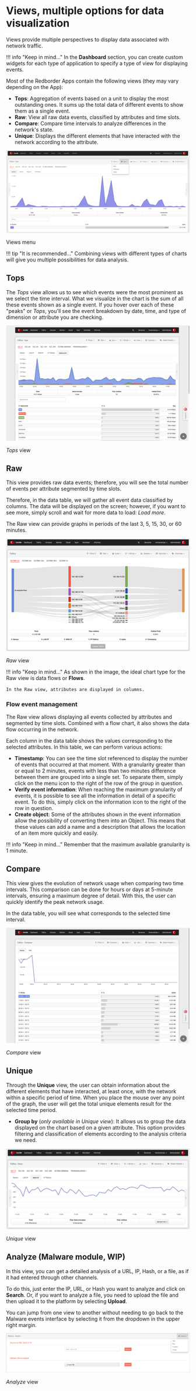 
# Views, multiple options for data visualization

Views provide multiple perspectives to display data associated with network traffic.

!!! info "Keep in mind..."
    In the **Dashboard** section, you can create custom widgets for each type of application to specify a type of view for displaying events.

Most of the Redborder Apps contain the following views (they may vary depending on the App):

- **Tops**: Aggregation of events based on a unit to display the most outstanding ones. It sums up the total data of different events to show them as a single event.
- **Raw**: View all raw data events, classified by attributes and time slots.
- **Compare**: Compare time intervals to analyze differences in the network's state.
- **Unique**: Displays the different elements that have interacted with the network according to the attribute.

![Views Menu](images/ch04_img042.png)

Views menu

!!! tip "It is recommended..."
    Combining views with different types of charts will give you multiple possibilities for data analysis.

## Tops

The *Tops* view allows us to see which events were the most prominent as we select the time interval. What we visualize in the chart is the sum of all these events shown as a single event. If you hover over each of these "peaks" or *Tops*, you'll see the event breakdown by date, time, and type of dimension or attribute you are checking.

![Tops View](images/ch04_img043.png)

*Tops* view

## Raw

This view provides raw data events; therefore, you will see the total number of events per attribute segmented by time slots.

Therefore, in the data table, we will gather all event data classified by columns. The data will be displayed on the screen; however, if you want to see more, simply scroll and wait for more data to load: *Load more*.

The Raw view can provide graphs in periods of the last 3, 5, 15, 30, or 60 minutes.

![Raw View](images/ch04_img044.png)

*Raw* view

!!! info "Keep in mind..."
    As shown in the image, the ideal chart type for the Raw view is data flows or **Flows**.

    In the Raw view, attributes are displayed in columns.

### Flow event management

The Raw view allows displaying all events collected by attributes and segmented by time slots. Combined with a flow chart, it also shows the data flow occurring in the network.

Each column in the data table shows the values corresponding to the selected attributes. In this table, we can perform various actions:

- **Timestamp**: You can see the time slot referenced to display the number of events that occurred at that moment. With a granularity greater than or equal to 2 minutes, events with less than two minutes difference between them are grouped into a single set. To separate them, simply click on the menu icon to the right of the row of the group in question.
- **Verify event information**: When reaching the maximum granularity of events, it is possible to see all the information in detail of a specific event. To do this, simply click on the information icon to the right of the row in question.
- **Create object**: Some of the attributes shown in the event information allow the possibility of converting them into an Object. This means that these values can add a name and a description that allows the location of an item more quickly and easily.

!!! info "Keep in mind..."
    Remember that the maximum available granularity is 1 minute.

## Compare

This view gives the evolution of network usage when comparing two time intervals. This comparison can be done for hours or days at 5-minute intervals, ensuring a maximum degree of detail. With this, the user can quickly identify the peak network usage.

In the data table, you will see what corresponds to the selected time interval.

![Compare View](images/ch04_img045.png)

*Compare* view

## Unique

Through the **Unique** view, the user can obtain information about the different elements that have interacted, at least once, with the network within a specific period of time. When you place the mouse over any point of the graph, the user will get the total unique elements result for the selected time period.

- **Group by** (*only available in Unique view*): It allows us to group the data displayed on the chart based on a given attribute. This option provides filtering and classification of elements according to the analysis criteria we need.

![Unique View](images/ch04_img046.png)

*Unique* view

## Analyze (Malware module, WIP)

In this view, you can get a detailed analysis of a URL, IP, Hash, or a file, as if it had entered through other channels.

To do this, just enter the IP, URL, or Hash you want to analyze and click on **Search**. Or, if you want to analyze a file, you need to upload the file and then upload it to the platform by selecting **Upload**.

You can jump from one view to another without needing to go back to the Malware events interface by selecting it from the dropdown in the upper right margin.

![Analyze View](images/ch04_img047.png)

*Analyze* view

